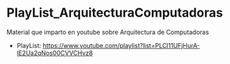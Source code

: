 # PlayList_ArquitecturaComputadoras
Material que imparto en youtube sobre Arquitectura de Computadoras

* PlayList: https://www.youtube.com/playlist?list=PLCl11UFjHurA-lE2Ua2qNos00CVVCHvz8
